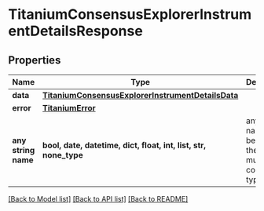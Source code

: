 # TitaniumConsensusExplorerInstrumentDetailsResponse


## Properties
Name | Type | Description | Notes
------------ | ------------- | ------------- | -------------
**data** | [**TitaniumConsensusExplorerInstrumentDetailsData**](TitaniumConsensusExplorerInstrumentDetailsData.md) |  | [optional] 
**error** | [**TitaniumError**](TitaniumError.md) |  | [optional] 
**any string name** | **bool, date, datetime, dict, float, int, list, str, none_type** | any string name can be used but the value must be the correct type | [optional]

[[Back to Model list]](../README.md#documentation-for-models) [[Back to API list]](../README.md#documentation-for-api-endpoints) [[Back to README]](../README.md)



